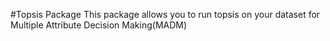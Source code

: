 #Topsis Package
This package allows you to run topsis on your dataset for Multiple Attribute Decision Making(MADM)
